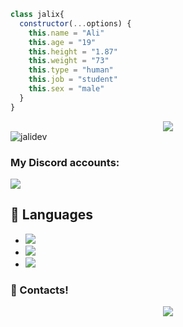 ```js
class jalix{
  constructor(...options) {
    this.name = "Ali"
    this.age = "19"
    this.height = "1.87"
    this.weight = "73"
    this.type = "human"
    this.job = "student"
    this.sex = "male"
  }
}
```
<div align="center">
    <a href="https://discord.com/users/928360020876341288" title="Discord Profile"><img src="https://lanyard-profile-readme.vercel.app/api/928360020876341288"></a>
</div>

<img src="https://komarev.com/ghpvc/?username=jalixdev&label=Ziyaretçi%20Sayısı&color=552b75" alt="jalidev" />

<h3>My Discord accounts:</h3>
<p align="left">
   <a href="https://discord.com/users/928360020876341288" target"blank_"><img src="https://img.shields.io/badge/discord%20-111111.svg?&style=for-the-badge&logo=discord&logoColor=white"></a>



## 🔧 Languages
- ![](https://img.shields.io/badge/Code-JavaScript-black?style=flat-square&logo=javascript&logoColor=brightgreen)
- ![](https://img.shields.io/badge/Code-Java-black?style=flat-square&logo=java&logoColor=white)
- ![](https://img.shields.io/badge/Tools-MongoDB-black?style=flat-square&logo=mongodb&logoColor=cyan)

<h3>🌟 Contacts!</h3>
<p align="center">
     <a href="https://www.instagram.com/jalixtc" target"blank_"><img src="https://img.shields.io/badge/INSTAGRAM%20-DC3175.svg?&style=for-the-badge&logo=instagram&logoColor=white"></a>
